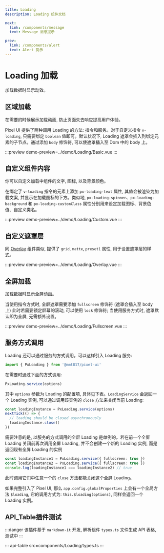 ```yaml
---
title: Loading
description: Loading 组件文档

next:
  link: /components/message
  text: Message 消息提示

prev:
  link: /components/alert
  text: Alert 提示
---
```


# Loading 加载

加载数据时显示动效。

## 区域加载

在需要的时候展示加载动画, 防止页面失去响应提高用户体验。

Pixel UI 提供了两种调用 Loading 的方法: 指令和服务。对于自定义指令 `v-loading`, 只需要绑定 `boolean` 值即可。默认状况下, Loading 遮罩会插入到绑定元素的子节点。通过添加 `body` 修饰符, 可以使遮罩插入至 Dom 中的 body 上。

:::preview
demo-preview=../demo/Loading/Basic.vue
:::

## 自定义组件内容​

你可以自定义加载中组件的文字, 图标, 以及背景颜色。

在绑定了 `v-loading` 指令的元素上添加 `px-loading-text` 属性, 其值会被渲染为加载文案, 并显示在加载图标的下方。类似地, `px-loading-spinner`、`px-loading-background` 和 `px-loading-customClass` 属性分别用来设定加载图标、背景色值、自定义类名。

:::preview
demo-preview=../demo/Loading/Custom.vue
:::

## 自定义遮罩层

同 [Overlay](/components/overlay) 组件类似, 提供了 `grid`, `matte`, `preset1` 属性, 用于设置遮罩层的样式。

:::preview
demo-preview=../demo/Loading/Overlay.vue
:::

## 全屏加载

加载数据时显示全屏动画。

当使用指令方式时, 全屏遮罩需要添加 `fullscreen` 修饰符 (遮罩会插入至 body 上) 此时若需要锁定屏幕的滚动, 可以使用 `lock` 修饰符; 当使用服务方式时, 遮罩默认即为全屏, 无需额外设置。

:::preview
demo-preview=../demo/Loading/Fullscreen.vue
:::

## 服务方式调用

Loading 还可以通过服务的方式调用。可以这样引入 Loading 服务:

```ts
import { PxLoading } from '@mmt817/pixel-ui'
```

在需要时通过下面的方式调用: 

```ts
PxLoading.service(options)
```

其中 `options` 参数为 Loading 的配置项, 具体见下表。`LoadingService` 会返回一个 Loading 实例, 可以通过调用该实例的 `close` 方法来关闭当前 Loading:

```ts
const loadingInstance = PxLoading.service(options)
nextTick(() => {
  // loading should be closed asynchronously
  loadingInstance.close()
})
```

需要注意的是, 以服务的方式调用的全屏 Loading 是单例的。若在前一个全屏 Loading 关闭前再次调用全屏 Loading, 并不会创建一个新的 Loading 实例, 而是返回现有全屏 Loading 的实例

```ts
const loadingInstance1 = PxLoading.service({ fullscreen: true })
const loadingInstance2 = PxLoading.service({ fullscreen: true })
console.log(loadingInstance1 === loadingInstance2) // true
```

此时调用它们中任意一个的 `close` 方法都能关闭这个全屏 Loading。

如果完整引入了 Pixel UI, 那么 `app.config.globalProperties` 上会有一个全局方法 `$loading`, 它的调用方式为: `this.$loading(options)`, 同样会返回一个 Loading 实例。

## API_Table插件测试

:::danger
该插件基于 `markdown-it` 开发, 解析组件 `types.ts` 文件生成 API 表格, 测试中
:::

::: api-table src=components/Loading/types.ts
:::
